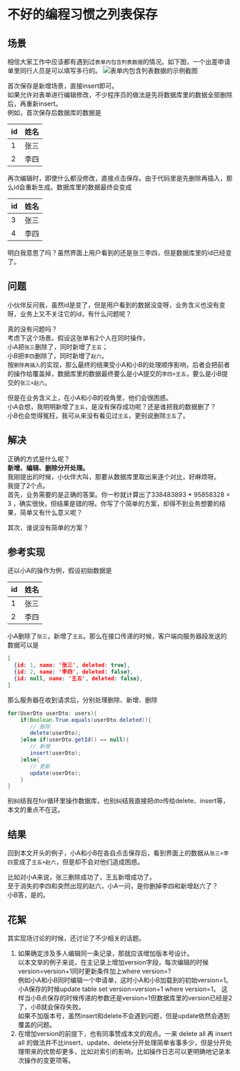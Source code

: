 # 不好的编程习惯之列表保存
## 场景
相信大家工作中应该都有遇到过`表单内包含列表数据`的情况。如下图，一个出差申请单里同行人员是可以填写多行的。
![表单内包含列表数据的示例截图](/images/bad-smell-batch-save-list.png)

首次保存是新增场景，直接insert即可。  
如果允许对表单进行编辑修改，不少程序员的做法是先将数据库里的数据全部删除后，再重新insert。  
例如，首次保存后数据库的数据是

| id | 姓名 |
| ----- | ----- |
| 1 | 张三 |
| 2 | 李四 |

再次编辑时，即使什么都没修改，直接点击保存。由于代码里是先删除再插入，那么id会重新生成。数据库里的数据最终会变成

| id | 姓名 |
| ----- | ----- |
| 3 | 张三 |
| 4 | 李四 |

明白我意思了吗？虽然界面上用户看到的还是张三李四，但是数据库里的id已经变了。
## 问题
小伙伴反问我，虽然id是变了，但是用户看到的数据没变呀，业务含义也没有变呀，业务上又不关注它的id，有什么问题呢？

真的没有问题吗？  
考虑下这个场景。假设这张单有2个人在同时操作，  
小A把`张三`删除了，同时新增了`王五`；  
小B把`李四`删除了，同时新增了`赵六`。  
按`删除再插入`的实现，那么最终的结果受小A和小B的处理顺序影响，后者会把前者的操作给覆盖掉，数据库里的数据最终要么是小A提交的`李四+王五`，要么是小B提交的`张三+赵六`。

但是在业务含义上，在小A和小B的视角里，他们会很困惑。  
小A会想，我明明新增了`王五`，是没有保存成功呢？还是谁把我的数据删了？  
小B也会觉得冤枉，我可从来没有看见过`王五`，更别说删除`王五`了。
## 解决
正确的方式是什么呢？  
**新增、编辑、删除分开处理。**  
我刚提出的时候，小伙伴大叫，那要从数据库里取出来逐个对比，好麻烦呀。  
我提了2个点。  
首先，业务需要的是正确的答案。你一秒就计算出了338483893 * 95858328 = 3 ，确实很快，但结果是错的呀。你写了个简单的方案，却得不到业务想要的结果，简单又有什么意义呢？

其次，谁说没有简单的方案？
## 参考实现
还以小A的操作为例，假设初始数据是

| id | 姓名 |
| ----- | ----- |
| 1 | 张三 |
| 2 | 李四 |

小A删除了`张三`，新增了`王五`。那么在接口传递的时候，客户端向服务器段发送的数据可以是

```json
[
  {id: 1, name: '张三', deleted: true},
  {id: 2, name: '李四', deleted: false},
  {id: null, name: '王五', deleted: false},
]
```
那么服务器在收到请求后，分别处理删除、新增、删除

```java
for(UserDto userDto: users){
    if(Boolean.True.equals(userDto.deleted)){
       // 删除
       delete(userDto);
    }else if(userDto.getId() == null){
       // 新增
       insert(userDto);
    }else{
       // 更新
       update(userDto);
    }
}
```
别纠结我在for循环里操作数据库，也别纠结我直接把dto传给delete、insert等，本文的重点不在这。
## 结果
回到本文开头的例子，小A和小B在各自点击保存后，看到界面上的数据从`张三+李四`变成了`王五+赵六`，但是却不会对他们造成困惑。

比如对小A来说，张三删除成功了，王五新增成功了。  
至于消失的李四和突然出现的赵六，小A一问，是你删掉李四和新增赵六了？  
小B答，是的。

## 花絮
其实现场讨论的时候，还讨论了不少相关的话题。

1. 如果确定涉及多人编辑同一条记录，那就应该增加版本号设计。  
   以本文举的例子来说，在主记录上增加version字段，每次编辑的时候version=version+1同时更新条件加上where version=?  
例如小A和小B同时编辑一个申请单，这时小A和小B加载到的初始version=1。小A保存的时候update table set version=version+1 where version=1。
这样当小B点保存的时候传递的参数还是version=1但数据库里的version已经是2了，小B就会保存失败。  
如果不加版本号，虽然insert和delete不会遇到问题，但是update依然会遇到覆盖的问题。  
2. 在增加version的前提下，也有同事赞成本文的观点。一来 delete all 再 insert all 的做法并不比insert、update、delete分开处理简单省事多少，但是分开处理带来的优势却更多，比如对索引的影响，比如操作日志可以更明确地记录本次操作的变更项等。
